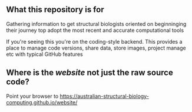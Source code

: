 ## What this repository is for

Gathering information to get structural biologists oriented on beginninging their journey top adopt the most recent and accurate computational tools  

If you're seeing this you're on the coding-style backend. This provides a place to manage code versions, share data, store images, project manage etc with typical GitHub features 

## Where is the *website* not just the raw source code?

Point your browser to https://australian-structural-biology-computing.github.io/website/
